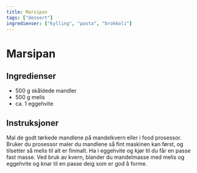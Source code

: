 ```yaml
---
title: Marsipan
tags: ["dessert"]
ingredienser: ["kylling", "pasta", "brokkoli"]
---
```


# Marsipan

## Ingredienser

- 500 g skåldede mandler
- 500 g melis
- ca. 1 eggehvite

## Instruksjoner

Mal de godt tørkede mandlene på mandelkvern eller i food prosessor. Bruker du prosessor maler du mandlene så fint maskinen kan først, og tilsetter så melis til alt er finmalt. Ha i eggehvite og kjør til du får en passe fast masse. Ved bruk av kvern, blander du mandelmasse med melis og eggehvite og knar til en passe deig som er god å forme.
